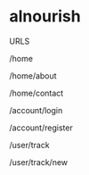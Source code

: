 # alnourish
URLS

/home


/home/about


/home/contact


/account/login


/account/register


/user/track


/user/track/new
